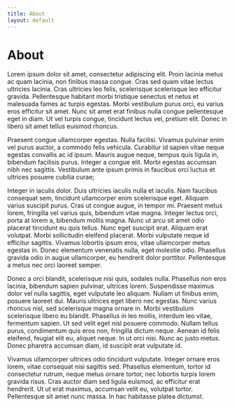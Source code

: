 ```yaml
---
title: About
layout: default
---
```


# About

Lorem ipsum dolor sit amet, consectetur adipiscing elit. Proin lacinia metus ac quam lacinia, non finibus massa congue. Cras sed quam vitae lectus ultricies lacinia. Cras ultricies leo felis, scelerisque scelerisque leo efficitur gravida. Pellentesque habitant morbi tristique senectus et netus et malesuada fames ac turpis egestas. Morbi vestibulum purus orci, eu varius eros efficitur sit amet. Nunc sit amet erat finibus nulla congue pellentesque eget in diam. Ut vel turpis congue, tincidunt lectus vel, pretium elit. Donec in libero sit amet tellus euismod rhoncus.

Praesent congue ullamcorper egestas. Nulla facilisi. Vivamus pulvinar enim vel purus auctor, a commodo felis vehicula. Curabitur id sapien vitae neque egestas convallis ac id ipsum. Mauris augue neque, tempus quis ligula in, bibendum facilisis purus. Integer a congue elit. Morbi egestas accumsan nibh nec sagittis. Vestibulum ante ipsum primis in faucibus orci luctus et ultrices posuere cubilia curae;

Integer in iaculis dolor. Duis ultricies iaculis nulla et iaculis. Nam faucibus consequat sem, tincidunt ullamcorper enim scelerisque eget. Aliquam varius suscipit purus. Cras ut congue augue, in tempor mi. Praesent metus lorem, fringilla vel varius quis, bibendum vitae magna. Integer lectus orci, porta at lorem a, bibendum mollis magna. Nunc ut arcu sit amet odio placerat tincidunt eu quis tellus. Nunc eget suscipit erat. Aliquam erat volutpat. Morbi sollicitudin eleifend placerat. Morbi vulputate neque id efficitur sagittis. Vivamus lobortis ipsum eros, vitae ullamcorper metus egestas in. Donec elementum venenatis nulla, eget molestie odio. Phasellus gravida odio in augue ullamcorper, eu hendrerit dolor porttitor. Pellentesque a metus nec orci laoreet semper.

Donec a orci blandit, scelerisque nisi quis, sodales nulla. Phasellus non eros lacinia, bibendum sapien pulvinar, ultrices lorem. Suspendisse maximus dolor vel nulla sagittis, eget vulputate leo aliquam. Nullam ut finibus enim, posuere laoreet dui. Mauris ultrices eget libero nec egestas. Nunc varius rhoncus nisl, sed scelerisque magna ornare in. Morbi vestibulum scelerisque libero eu blandit. Phasellus in leo mollis, interdum leo vitae, fermentum sapien. Ut sed velit eget nisl posuere commodo. Nullam tellus purus, condimentum quis eros non, fringilla dictum neque. Aenean id felis eleifend, feugiat elit eu, aliquet neque. In ut orci nisi. Nunc ac justo metus. Donec pharetra accumsan diam, id suscipit erat vulputate id.

Vivamus ullamcorper ultrices odio tincidunt vulputate. Integer ornare eros lorem, vitae consequat nisi sagittis sed. Phasellus elementum, tortor id consectetur rutrum, neque metus ornare tortor, nec lobortis turpis lorem gravida risus. Cras auctor diam sed ligula euismod, ac efficitur erat hendrerit. Ut ut erat maximus, accumsan velit eu, volutpat tortor. Pellentesque sit amet nunc massa. In hac habitasse platea dictumst.

